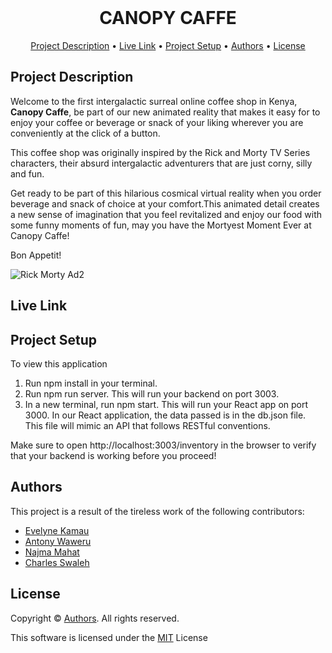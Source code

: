 <div align="center">
    <br />
    <h1 style="font-weight: bold">CANOPY CAFFE</h1>
</div>

<p align="center">
  <a href="#description">Project Description</a> •
  <a href="#live-link">Live Link</a> •
  <a href="#setup">Project Setup</a> •
  <a href="#authors">Authors</a> •
  <a href="#license">License</a>
</p>


## Project Description
Welcome to the first intergalactic surreal online coffee shop in Kenya,  **Canopy Caffe**, be part of our new animated reality that makes it easy for to enjoy your coffee or beverage or snack of your liking wherever you are conveniently at the click of a button. 

This coffee shop was originally inspired by the Rick and Morty TV Series characters, their absurd intergalactic adventurers that are just corny, silly and fun.

Get ready to be part of this hilarious cosmical virtual reality when you order beverage and snack of choice at your comfort.This animated detail creates a new sense of imagination that you feel revitalized and enjoy our food with some funny moments of fun, may you have the Mortyest Moment Ever at Canopy Caffe!

Bon Appetit!

![Rick Morty Ad2](https://user-images.githubusercontent.com/118021645/221177919-8123c8d4-dd99-4022-954b-3e94f1196a9d.jpeg)


## Live Link


## Project Setup
To view this application

1. Run npm install in your terminal.
2. Run npm run server. This will run your backend on port 3003.
3. In a new terminal, run npm start. This will run your React app on port 3000.
In our React application, the data passed is in the db.json file. This file will mimic an API that follows RESTful conventions.

Make sure to open http://localhost:3003/inventory in the browser to verify that your backend is working before you proceed!



## Authors
This project is a result of the tireless work of the following contributors:
- [Evelyne Kamau](https://github.com/Eve-Kamau)
- [Antony Waweru](https://github.com/AmbAntony)
- [Najma Mahat](https://github.com/najma-hannan)
- [Charles Swaleh](https://github.com/mashm3ll0w)


## License
Copyright © <a href="#authors">Authors</a>. All rights reserved.

This software is licensed under the [MIT](https://github.com/mashm3ll0w/canopy-caffe/blob/master/LICENSE.md) License
